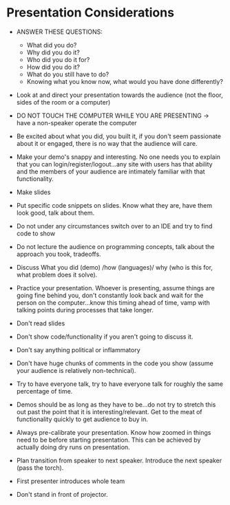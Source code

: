 # Presentation Considerations

* ANSWER THESE QUESTIONS:
  * What did you do?
  * Why did you do it?
  * Who did you do it for?
  * How did you do it?
  * What do you still have to do?
  * Knowing what you know now, what would you have done differently?

* Look at and direct your presentation towards the audience (not the floor, sides of the room or a computer)

* DO NOT TOUCH THE COMPUTER WHILE YOU ARE PRESENTING -> have a non-speaker operate the computer

* Be excited about what you did, you built it, if you don't seem passionate about it or engaged, there is no way that the audience will care.

* Make your demo's snappy and interesting. No one needs you to explain that you can login/register/logout...any site with users has that ability and the members of your audience are intimately familiar with that functionality.

* Make slides

* Put specific code snippets on slides. Know what they are, have them look good, talk about them.

* Do not under any circumstances switch over to an IDE and try to find code to show

* Do not lecture the audience on programming concepts, talk about the approach you took, tradeoffs.

* Discuss What you did (demo) /how (languages)/ why (who is this for, what problem does it solve).

* Practice your presentation. Whoever is presenting, assume things are going fine behind you, don't constantly look back and wait for the person on the computer...know this timing ahead of time, vamp with talking points during processes that take longer.

* Don't read slides

* Don't show code/functionality if you aren't going to discuss it.

* Don't say anything political or inflammatory

* Don't have huge chunks of comments in the code you show (assume your audience is relatively non-technical).

* Try to have everyone talk, try to have everyone talk for roughly the same percentage of time.

* Demos should be as long as they have to be...do not try to stretch this out past the point that it is interesting/relevant. Get to the meat of functionality quickly to get audience to buy in.

* Always pre-calibrate your presentation. Know how zoomed in things need to be before starting presentation. This can be achieved by actually doing dry runs on presentation.

* Plan transition from speaker to next speaker. Introduce the next speaker (pass the torch).

* First presenter introduces whole team

* Don't stand in front of projector.

